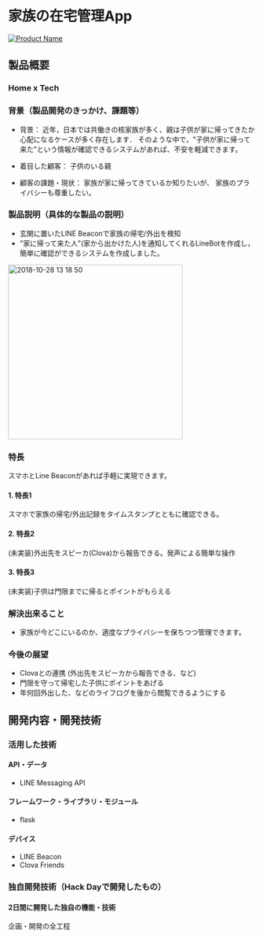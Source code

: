 # 家族の在宅管理App

[![Product Name](  )](  )

## 製品概要
### Home x Tech

### 背景（製品開発のきっかけ、課題等）
- 背景：
近年，日本では共働きの核家族が多く、親は子供が家に帰ってきたか心配になるケースが多く存在します．
そのような中で，"子供が家に帰って来た"という情報が確認できるシステムがあれば、不安を軽減できます。

- 着目した顧客：
子供のいる親

- 顧客の課題・現状：
家族が家に帰ってきているか知りたいが、
家族のプライバシーも尊重したい。

### 製品説明（具体的な製品の説明）
* 玄関に置いたLINE Beaconで家族の帰宅/外出を検知
* "家に帰って来た人"(家から出かけた人)を通知してくれるLineBotを作成し，簡単に確認ができるシステムを作成しました。

<img width="355" alt="2018-10-28 13 18 50" src="https://user-images.githubusercontent.com/44076009/47611987-1a98f380-dab4-11e8-8702-616da4615b2b.png">

### 特長
スマホとLine Beaconがあれば手軽に実現できます。

#### 1. 特長1
スマホで家族の帰宅/外出記録をタイムスタンプとともに確認できる。

#### 2. 特長2
(未実装)外出先をスピーカ(Clova)から報告できる。発声による簡単な操作

#### 3. 特長3
(未実装)子供は門限までに帰るとポイントがもらえる

### 解決出来ること
* 家族が今どこにいるのか、適度なプライバシーを保ちつつ管理できます。

### 今後の展望
* Clovaとの連携 (外出先をスピーカから報告できる、など)
* 門限を守って帰宅した子供にポイントをあげる
* 年何回外出した、などのライフログを後から閲覧できるようにする

## 開発内容・開発技術
### 活用した技術
#### API・データ
* LINE Messaging API

#### フレームワーク・ライブラリ・モジュール
* flask

#### デバイス
* LINE Beacon
* Clova Friends

### 独自開発技術（Hack Dayで開発したもの）
#### 2日間に開発した独自の機能・技術
企画・開発の全工程
